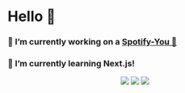 # Hello 👋 
### 🔭 I’m currently working on a [Spotify-You 🎵](https://github.com/arekminajj/spotify-you) 
### 🌱 I’m currently learning Next.js!

<p align = "center">
<img src =  "https://github-readme-stats.vercel.app/api?username=arekminajj&count_private=true?theme=Gradient">
<img src =  "https://github-readme-stats.vercel.app/api/top-langs/?username=arekminajj">
<img src =  "https://github-readme-stats.vercel.app/api/wakatime?username=Arek123113">
</p>
<!--
**arekminajj/arekminajj** is a ✨ _special_ ✨ repository because its `README.md` (this file) appears on your GitHub profile.

Here are some ideas to get you started:

- 🔭 I’m currently working on ...
- 🌱 I’m currently learning ...
- 👯 I’m looking to collaborate on ...
- 🤔 I’m looking for help with ...
- 💬 Ask me about ...
- 📫 How to reach me: ...
- 😄 Pronouns: ...
- ⚡ Fun fact: ...
-->
